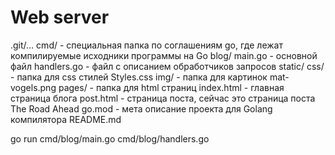 # Web server

.git/…
cmd/ - специальная папка по соглашениям go, где лежат компилируемые исходники программы на Go
 blog/
  main.go - основной файл
  handlers.go - файл с  описанием обработчиков запросов
static/
 css/ - папка для css стилей
  Styles.css
 img/ - папка для картинок
  mat-vogels.png
pages/ - папка для html страниц
 index.html - главная страница блога
 post.html - страница поста, сейчас это страница поста The Road Ahead
go.mod - мета описание проекта для Golang компилятора
README.md


go run cmd/blog/main.go cmd/blog/handlers.go